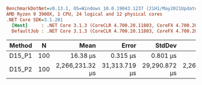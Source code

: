 ``` ini

BenchmarkDotNet=v0.13.1, OS=Windows 10.0.19043.1237 (21H1/May2021Update)
AMD Ryzen 9 3900X, 1 CPU, 24 logical and 12 physical cores
.NET Core SDK=3.1.201
  [Host]     : .NET Core 3.1.3 (CoreCLR 4.700.20.11803, CoreFX 4.700.20.12001), X64 RyuJIT
  DefaultJob : .NET Core 3.1.3 (CoreCLR 4.700.20.11803, CoreFX 4.700.20.12001), X64 RyuJIT


```
| Method |   N |            Mean |         Error |        StdDev |          Median |
|------- |---- |----------------:|--------------:|--------------:|----------------:|
| D15_P1 | 100 |        16.38 μs |      0.315 μs |      0.801 μs |        15.97 μs |
| D15_P2 | 100 | 2,266,231.32 μs | 31,313.719 μs | 29,290.872 μs | 2,265,254.60 μs |
